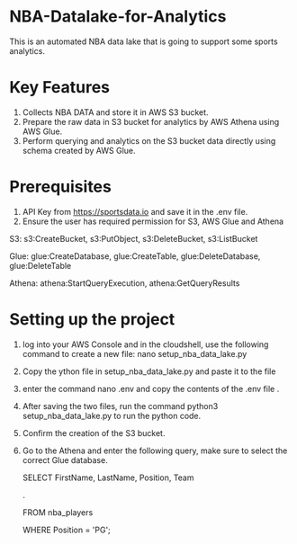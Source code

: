 # NBA-Datalake-for-Analytics
This is an automated NBA data lake that is going  to support some sports analytics. 

# Key Features

1. Collects NBA DATA and store it in AWS S3 bucket.
2. Prepare the raw data in S3 bucket for analytics by AWS Athena using AWS Glue.
3. Perform querying and analytics on the S3 bucket data directly using schema created by AWS Glue.

# Prerequisites
1. API Key from https://sportsdata.io and save it in the .env file.
2. Ensure the user has required permission for S3, AWS Glue and  Athena
<p>S3: s3:CreateBucket, s3:PutObject, s3:DeleteBucket, s3:ListBucket</p>
<p>Glue: glue:CreateDatabase, glue:CreateTable, glue:DeleteDatabase, glue:DeleteTable </p>
<p>Athena: athena:StartQueryExecution, athena:GetQueryResults</p>

# Setting up the project
1. log into your AWS Console and in the cloudshell, use the following command to create a new file: nano setup_nba_data_lake.py
2. Copy the ython file in setup_nba_data_lake.py and paste it to the file
3. enter the command nano .env and copy the contents of the .env file .
4. After saving the two files, run the command python3 setup_nba_data_lake.py to run the python code.
5. Confirm the creation of the S3 bucket.
6. Go to the Athena and enter the following query, make sure to select the correct Glue database.

   <P>SELECT FirstName, LastName, Position, Team</P>.
   <P>FROM nba_players</P>
   <P>WHERE Position = 'PG';</P>

   
